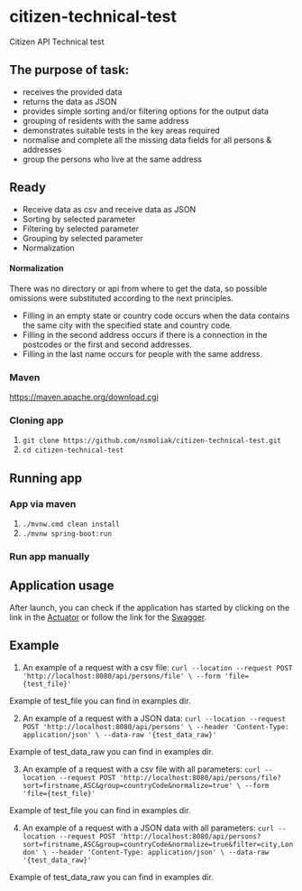 # citizen-technical-test
Citizen API Technical test

## The purpose of task:
* receives the provided data 
* returns the data as JSON
* provides simple sorting and/or filtering options for the output data
* grouping of residents with the same address
* demonstrates suitable tests in the key areas required
* normalise and complete all the missing data fields for all persons & addresses
* group the persons who live at the same address

## Ready

* Receive data as csv and receive data as JSON
* Sorting by selected parameter
* Filtering by selected parameter
* Grouping by selected parameter
* Normalization

#### Normalization

There was no directory or api from where to get the data, so possible omissions were substituted according to the next principles.
  * Filling in an empty state or country code occurs when the data contains the same city with the specified state and country code.
  * Filling in the second address occurs if there is a connection in the postcodes or the first and second addresses.
  * Filling in the last name occurs for people with the same address.
  
### Maven

https://maven.apache.org/download.cgi

### Cloning app
1. `git clone https://github.com/nsmoliak/citizen-technical-test.git`
2. `cd citizen-technical-test`

## Running app

### App via maven

1. `./mvnw.cmd clean install`
2. `./mvnw spring-boot:run`

### Run app manually

## Application usage

After launch, you can check if the application has started by clicking on the link in the [Actuator](http://localhost:8080/api/actuator/health) or follow the link for the [Swagger](http://localhost:8080/api/swagger-ui/#/).

## Example

1. An example of a request with a csv file:
   `curl --location --request POST 'http://localhost:8080/api/persons/file' \
   --form 'file={test_file}'`

Example of test_file you can find in examples dir.

2. An example of a request with a JSON data:
   `curl --location --request POST 'http://localhost:8080/api/persons' \
   --header 'Content-Type: application/json' \
   --data-raw '{test_data_raw}'`

Example of test_data_raw you can find in examples dir.

3. An example of a request with a csv file with all parameters:
`curl --location --request POST 'http://localhost:8080/api/persons/file?sort=firstname,ASC&group=countryCode&normalize=true' \
--form 'file={test_file}'`

Example of test_file you can find in examples dir.

4. An example of a request with a JSON data with all parameters:
    `curl --location --request POST 'http://localhost:8080/api/persons?sort=firstname,ASC&group=countryCode&normalize=true&filter=city,London' \
   --header 'Content-Type: application/json' \
   --data-raw '{test_data_raw}'`

Example of test_data_raw you can find in examples dir.
